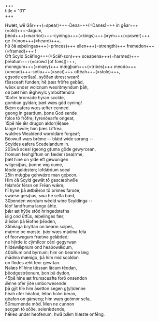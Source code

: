 +++  
title = "01"  
+++  

Hwæt, wē Gār+++(=spear)+++-Dena+++(=Danes)+++      in gēar+++(=old)+++-dagum,  
þēod+++(=warrior)+++-cyninga+++(=kings)+++      þrym+++(=power)+++ ge-frūnon+++(=heard)+++,  
hū ðā æþelingas+++(=princes)+++      ellen+++(=strength)+++ fremedon+++(=framed)+++ !  
Oft Scyld Scēfing+++(=Scēf-son)+++      sceaþena+++(=harmed)+++ þrēatum+++(=crowd [of foes])+++,  
monegum+++(=many)+++ mǣgþum+++(=tribes)+++      meodo+++(=mead)+++-setla+++(=seat)+++ oftēah+++(=stole)+++,  
egsode eorl[as],      syððan ǣrest wearð  
fēasceaft funden;      hē þæs frōfre gebād,  
wēox under wolcnum      weorðmyndum þāh,  
oð þæt him ǣghwylc      ymbsittendra  
10ofer hronrāde      hȳran scolde,  
gomban gyldan;      þæt wæs gōd cyning!  
Ðǣm eafera wæs      æfter cenned  
geong in geardum,      þone God sende  
folce tō frōfre;      fyrenðearfe ongeat,  
15þē hīe ǣr drugon      aldor(lē)ase  
lange hwīle;      him þæs Liffrea,  
wuldres Wealdend      woroldāre forgeaf;  
Bēowulf wæs brēme      -- blǣd wīde sprang --  
Scyldes eafera      Scedelandum in.  
20Swā sceal (geong g)uma      gōde gewyrcean,  
fromum feohgiftum      on fæder (bea)rme,  
þæt hine on ylde      eft gewunigen  
wilgesīþas,      þonne wīg cume,  
lēode gelǣsten;      lofdǣdum sceal  
25in mǣgþa gehwǣre      man geþeon.  
Him ðā Scyld gewāt      tō gescæphwīle  
felahrōr fēran      on Frēan wǣre;  
hī hyne þā ætbǣron      tō brimes faroðe,  
swǣse gesīþas,      swā hē selfa bæd,  
30þenden wordum wēold      wine Scyldinga --  
lēof landfruma      lange āhte.  
þǣr æt hȳðe stōd      hringedstefna  
īsig ond ūtfūs,      æþelinges fær;  
ālēdon þā      lēofne þēoden,  
35bēaga bryttan      on bearm scipes,  
mǣrne be mæste.      þǣr wæs mādma fela  
of feorwegum      frætwa gelǣded;  
ne hȳrde ic cȳmlīcor      cēol gegyrwan  
hildewǣpnum      ond heaðowǣdum,  
40billum ond byrnum;      him on bearme læg  
mādma mænigo,      þā him mid scoldon  
on flōdes ǣht      feor gewītan.  
Nalæs hī hine lǣssan      lācum tēodan,  
þēodgestrēonum,      þon þā dydon,  
45þē hine æt frumsceafte      forð onsendon  
ǣnne ofer ȳðe      umborwesende.  
þā gȳt hīe him āsetton      segen g(yl)denne  
hēah ofer hēafod,      lēton holm beran,  
gēafon on gārsecg;      him wæs geōmor sefa,  
50murnende mōd.      Men ne cunnon  
secgan tō sōðe,      selerǣdende,  
hǣleð under heofenum,      hwā þǣm hlæste onfēng.  